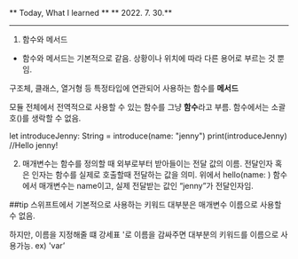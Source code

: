 
 ** Today, What I learned  **
 ** 2022. 7. 30.**

---
1. 함수와 메서드
  - 함수와 메서드는 기본적으로 같음. 상황이나 위치에 따라 다른 용어로 부르는 것 뿐임.

구조체, 클래스, 열거형 등 특정타입에 연관되어 사용하는 함수를 **메서드**

모듈 전체에서 전역적으로 사용할 수 있는 함수를 그냥 **함수**라고 부름.
함수에서는 소괄호()를 생락할 수 없음.

let introduceJenny: String = introduce(name: "jenny")
print(introduceJenny)
//Hello jenny!

2. 매개변수는 함수를 정의할 때 외부로부터 받아들이는 전달 값의 이름. 전달인자 혹은 인자는 함수를 실제로 호출할때 전달하는 값을 의미. 
위에서 hello(name: ) 함수에서 매개변수는 name이고, 실제 전달받는 값인 “jenny”가 전달인자임.

##tip 
스위프트에서 기본적으로 사용하는 키워드 대부분은 매개변수 이름으로 사용할 수 없음.

하지만, 이름을 지정해줄 떄 강세표 '로 이름을 감싸주면 대부분의 키워드를 이름으로 사용가능. ex) 'var’